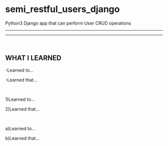 # semi_restful_users_django
Python3 Django app that can perform User CRUD operations
_________________
<hr>
<br>
<h2>WHAT I LEARNED</h2>

<p>-Learned to...</p>
<p>-Learned that...</p>
<br>
<p>1)Learned to...</p>
<p>2)Learned that...</p>
<br>
<p>a)Learned to...</p>
<p>b)Learned that...</p>

